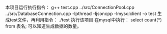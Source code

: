 本项目运行执行指令：
g++ test.cpp ../src/ConnectionPool.cpp ../src/DatabaseConnection.cpp -lpthread -ljsoncpp -lmysqlclient -o test
生成test文件，再利用指令：
./test
执行该项目
在mysql中执行：
select count(*) from 表名;
可以知道生成数据的数量。

